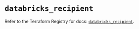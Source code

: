 # `databricks_recipient`

Refer to the Terraform Registry for docs: [`databricks_recipient`](https://registry.terraform.io/providers/databricks/databricks/1.58.0/docs/resources/recipient).
